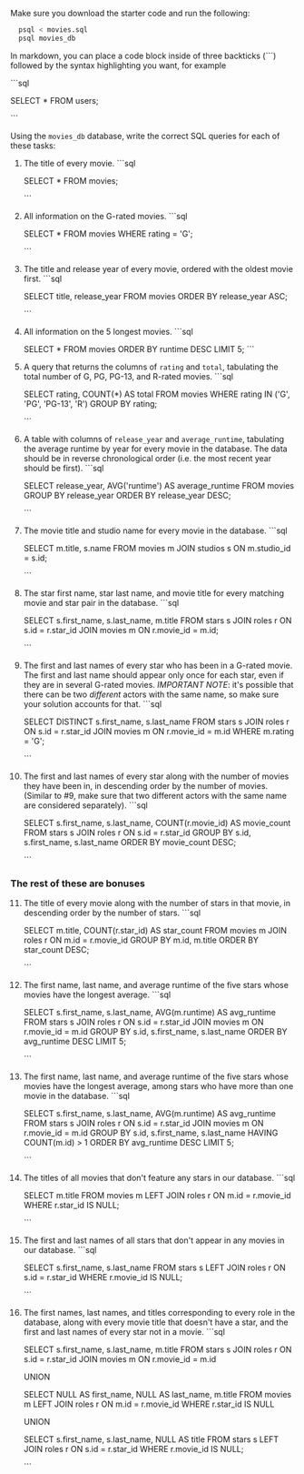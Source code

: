 Make sure you download the starter code and run the following:

```sh
  psql < movies.sql
  psql movies_db
```

In markdown, you can place a code block inside of three backticks (```) followed by the syntax highlighting you want, for example

\```sql

SELECT \* FROM users;

\```

Using the `movies_db` database, write the correct SQL queries for each of these tasks:

1.  The title of every movie.
    \```sql

    SELECT * FROM movies;

    \```

2.  All information on the G-rated movies.
    \```sql

    SELECT * FROM movies WHERE rating = 'G';

    \```

3.  The title and release year of every movie, ordered with the
    oldest movie first.
    \```sql

    SELECT title, release_year FROM movies ORDER BY release_year ASC;

    \```
    
4.  All information on the 5 longest movies.
    \```sql

    SELECT * FROM movies ORDER BY runtime DESC LIMIT 5;
    \```

5.  A query that returns the columns of `rating` and `total`, tabulating the
    total number of G, PG, PG-13, and R-rated movies.
    \```sql

    SELECT rating, COUNT(*) AS total FROM movies WHERE rating IN ('G', 'PG', 'PG-13', 'R') GROUP BY rating;

    \```

6.  A table with columns of `release_year` and `average_runtime`,
    tabulating the average runtime by year for every movie in the database. The data should be in reverse chronological order (i.e. the most recent year should be first).
    \```sql

    SELECT release_year, AVG('runtime') AS average_runtime FROM movies GROUP BY release_year ORDER BY release_year DESC;

    \```

7.  The movie title and studio name for every movie in the
    database.
    \```sql

    SELECT m.title, s.name FROM movies m JOIN studios s ON m.studio_id = s.id;

    \```

8.  The star first name, star last name, and movie title for every
    matching movie and star pair in the database.
    \```sql

    SELECT s.first_name, s.last_name, m.title
    FROM stars s
    JOIN roles r ON s.id = r.star_id
    JOIN movies m ON r.movie_id = m.id;

    \```

9.  The first and last names of every star who has been in a G-rated movie. The first and last name should appear only once for each star, even if they are in several G-rated movies. *IMPORTANT NOTE*: it's possible that there can be two *different* actors with the same name, so make sure your solution accounts for that.
    \```sql

    SELECT DISTINCT s.first_name, s.last_name 
    FROM stars s 
    JOIN roles r ON s.id = r.star_id
    JOIN movies m ON r.movie_id = m.id
    WHERE m.rating = 'G';

    \```    

10. The first and last names of every star along with the number
    of movies they have been in, in descending order by the number of movies. (Similar to #9, make sure
    that two different actors with the same name are considered separately).
    \```sql

    SELECT s.first_name, s.last_name, COUNT(r.movie_id) AS movie_count
    FROM stars s
    JOIN roles r ON s.id = r.star_id
    GROUP BY s.id, s.first_name, s.last_name
    ORDER BY movie_count DESC;


    \```

### The rest of these are bonuses

11. The title of every movie along with the number of stars in
    that movie, in descending order by the number of stars.
    \```sql

    SELECT m.title, COUNT(r.star_id) AS star_count
    FROM movies m
    JOIN roles r ON m.id = r.movie_id
    GROUP BY m.id, m.title
    ORDER BY star_count DESC;

    \```

12. The first name, last name, and average runtime of the five
    stars whose movies have the longest average.
    \```sql

    SELECT s.first_name, s.last_name, AVG(m.runtime) AS avg_runtime
    FROM stars s
    JOIN roles r ON s.id = r.star_id
    JOIN movies m ON r.movie_id = m.id
    GROUP BY s.id, s.first_name, s.last_name
    ORDER BY avg_runtime DESC
    LIMIT 5;

    \```

13. The first name, last name, and average runtime of the five
    stars whose movies have the longest average, among stars who have more than one movie in the database.
    \```sql

    SELECT s.first_name, s.last_name, AVG(m.runtime) AS avg_runtime
    FROM stars s
    JOIN roles r ON s.id = r.star_id
    JOIN movies m ON r.movie_id = m.id
    GROUP BY s.id, s.first_name, s.last_name
    HAVING COUNT(m.id) > 1
    ORDER BY avg_runtime DESC
    LIMIT 5;


    \```

14. The titles of all movies that don't feature any stars in our
    database.
    \```sql

    SELECT m.title
    FROM movies m
    LEFT JOIN roles r ON m.id = r.movie_id
    WHERE r.star_id IS NULL;

    \```

15. The first and last names of all stars that don't appear in any movies in our database.
    \```sql

    SELECT s.first_name, s.last_name
    FROM stars s
    LEFT JOIN roles r ON s.id = r.star_id
    WHERE r.movie_id IS NULL;    

    \```

16. The first names, last names, and titles corresponding to every
    role in the database, along with every movie title that doesn't have a star, and the first and last names of every star not in a movie.
    \```sql

    SELECT s.first_name, s.last_name, m.title
    FROM stars s
    JOIN roles r ON s.id = r.star_id
    JOIN movies m ON r.movie_id = m.id

    UNION

    SELECT NULL AS first_name, NULL AS last_name, m.title
    FROM movies m
    LEFT JOIN roles r ON m.id = r.movie_id
    WHERE r.star_id IS NULL

    UNION

    SELECT s.first_name, s.last_name, NULL AS title
    FROM stars s
    LEFT JOIN roles r ON s.id = r.star_id
    WHERE r.movie_id IS NULL;

    \```